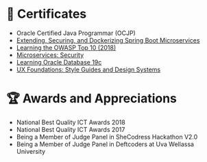 # 🥇 Certificates 
- Oracle Certified Java Programmar (OCJP)
- [Extending, Securing, and Dockerizing Spring Boot Microservices](https://www.linkedin.com/learning/certificates/a3dd21c19d187edb2f0b99bd60f123d6d12e34269aa143533f54a536dbece410?trk=backfilled_certificate)
- [Learning the OWASP Top 10 (2018)](https://www.linkedin.com/learning/certificates/4af45d7bb6d858800912527ed6b0558d64351a8cba559a7a07a41bbdccc476fc?trk=backfilled_certificate)
- [Microservices: Security](https://www.linkedin.com/learning/certificates/7ceb07fbd9f32ea2db115c4446eedebf2f01826c167cd8c6b6224ef2e492fc93?trk=backfilled_certificate)
- [Learning Oracle Database 19c](https://www.linkedin.com/learning/certificates/00ac1312e3203070d9ba4320a93b42d963bde668bd484f5673bebff2ab8a60b0?trk=backfilled_certificate)
- [UX Foundations: Style Guides and Design Systems](https://www.linkedin.com/learning/certificates/9fe5d0584a8936162fa51d106e73e733dd8336b657a249bb3f132dc383248e66?trk=backfilled_certificate)

# 🏆 Awards and Appreciations 
- National Best Quality ICT Awards 2018
- National Best Quality ICT Awards 2017
- Being a Member of Judge Panel in SheCodress Hackathon V2.0
- Being a Member of Judge Panel in Deftcoders at Uva Wellassa University